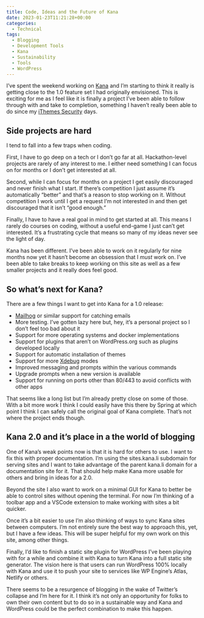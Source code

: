 ```yaml
---
title: Code, Ideas and the Future of Kana
date: 2023-01-23T11:21:28+00:00
categories:
  - Technical
tags:
  - Blogging
  - Development Tools
  - Kana
  - Sustainability
  - Tools
  - WordPress
---
```


I’ve spent the weekend working on [Kana][1] and I’m starting to think it really is getting close to the 1.0 feature set I had originally envisioned. This is exciting for me as I feel like it is finally a project I’ve been able to follow through with and take to completion, something I haven’t really been able to do since my [iThemes Security][2] days.

## Side projects are hard

I tend to fall into a few traps when coding.

First, I have to go deep on a tech or I don’t go far at all. Hackathon-level projects are rarely of any interest to me. I either need something I can focus on for months or I don’t get interested at all.

Second, while I can focus for months on a project I get easily discouraged and never finish what I start. If there’s competition I just assume it’s automatically “better” and that’s a reason to stop working on it. Without competition I work until I get a request I’m not interested in and then get discouraged that it isn’t “good enough.”

Finally, I have to have a real goal in mind to get started at all. This means I rarely do courses on coding, without a useful end-game I just can’t get interested. It’s a frustrating cycle that means so many of my ideas never see the light of day.

Kana has been different. I’ve been able to work on it regularly for nine months now yet it hasn’t become an obsession that I _must_ work on. I’ve been able to take breaks to keep working on this site as well as a few smaller projects and it really does feel good.

## So what’s next for Kana?

There are a few things I want to get into Kana for a 1.0 release:

* [Mailhog](https://github.com/mailhog/MailHog) or similar support for catching emails
* More testing. I’ve gotten lazy here but, hey, it’s a personal project so I don’t feel too bad about it
* Support for more operating systems and docker implementations
* Support for plugins that aren’t on WordPress.org such as plugins developed locally
* Support for automatic installation of themes
* Support for more [Xdebug](https://xdebug.org) modes
* Improved messaging and prompts within the various commands
* Upgrade prompts when a new version is available
* Support for running on ports other than 80/443 to avoid conflicts with other apps


That seems like a long list but I’m already pretty close on some of those. With a bit more work I think I could easily have this there by Spring at which point I think I can safely call the original goal of Kana complete. That’s not where the project ends though.

## Kana 2.0 and it’s place in a the world of blogging

One of Kana’s weak points now is that it is hard for others to use. I want to fix this with proper documentation. I’m using the sites.kana.li subdomain for serving sites and I want to take advantage of the parent kana.li domain for a documentation site for it. That should help make Kana more usable for others and bring in ideas for a 2.0.

Beyond the site I also want to work on a minimal GUI for Kana to better be able to control sites without opening the terminal. For now I’m thinking of a toolbar app and a VSCode extension to make working with sites a bit quicker.

Once it’s a bit easier to use I’m also thinking of ways to sync Kana sites between computers. I’m not entirely sure the best way to approach this, yet, but I have a few ideas. This will be super helpful for my own work on this site, among other things.

Finally, I’d like to finish a static site plugin for WordPress I’ve been playing with for a while and combine it with Kana to turn Kana into a full static site generator. The vision here is that users can run WordPress 100% locally with Kana and use it to push your site to services like WP Engine’s Atlas, Netlify or others.

There seems to be a resurgence of blogging in the wake of Twitter’s collapse and I’m here for it. I think it’s not only an opportunity for folks to own their own content but to do so in a sustainable way and Kana and WordPress could be the perfect combination to make this happen.

 [1]: https://github.com/ChrisWiegman/kana/
 [2]: /2014/08/why-i-sold-better-wp-security/